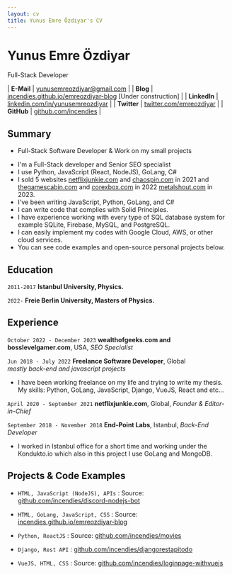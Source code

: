 ```yaml
---
layout: cv
title: Yunus Emre Özdiyar's CV
---
```


# Yunus Emre Özdiyar
Full-Stack Developer 

| __E-Mail__   | [yunusemreozdiyar@gmail.com](mailto:yunusemreozdiyar@gmail.com)      | 
| __Blog__  | [incendies.github.io/emreozdiyar-blog](https://incendies.github.io/emreozdiyar-blog/)    [Under construction]    |
| __LinkedIn__ | [linkedin.com/in/yunusemreozdiyar](https://linkedin.com/in/yunusemreozdiyar) |
| __Twitter__  | [twitter.com/emreozdiyar](https://twitter.com/emreozdiyar)       |
| __GitHub__  | [github.com/incendies](https://github.com/incendies)         |

## Summary
* Full-Stack Software Developer & Work on my small projects 

- I'm a Full-Stack developer and Senior SEO specialist 
- I use Python, JavaScript (React, NodeJS), GoLang, C#
- I sold 5 websites [netflixjunkie.com](https://netflixjunkie.com) and [chaospin.com](https://chaospin.com) in 2021 and [thegamescabin.com](https://thegamescabin.com) and [corexbox.com](https://corexbox.com) in 2022 [metalshout.com](https://metalshout.com) in 2023. 
- I've been writing JavaScript, Python, GoLang, and C#
- I can write code that complies with Solid Principles.
- I have experience working with every type of SQL database system for example SQLite, Firebase, MySQL, and PostgreSQL.
- I can easily implement my codes with Google Cloud, AWS, or other cloud services. 
- You can see code examples and open-source personal projects below.

## Education

`2011-2017`
__Istanbul University, Physics.__


`2022-`
__Freie Berlin University, Masters of Physics.__

## Experience

`October 2022 - December 2023`
__wealthofgeeks.com and bosslevelgamer.com__, USA, 
_SEO Specialist_

`Jun 2018 - July 2022`
__Freelance Software Developer__, Global  
_mostly back-end and javascript projects_

- I have been working freelance on my life and trying to write my thesis. My skills: Python, GoLang, JavaScript, Django, VueJS, React and etc...

`April 2020 - September 2021`
__netflixjunkie.com__, Global, 
_Founder & Editor-in-Chief_


`September 2018 - November 2018`
__End-Point Labs__, Istanbul,
_Back-End Developer_

- I worked in Istanbul office for a short time and working under the Kondukto.io which also in this project I use GoLang and MongoDB.


## Projects & Code Examples

- `HTML, JavaScript (NodeJS), APIs` : 
   Source: [github.com/incendies/discord-nodejs-bot]((https://github.com/incendies/discord-nodejs-bot))
  
- `HTML, GoLang, JavaScript, CSS` : 
   Source: [incendies.github.io/emreozdiyar-blog](https://incendies.github.io/emreozdiyar-blog/)

- `Python, ReactJS` : 
   Source: [github.com/incendies/movies](https://github.com/incendies/movies)

- `Django, Rest API` : [github.com/incendies/djangorestapitodo](https://github.com/incendies/djangorestapitodo)

- `VueJS, HTML, CSS` :
  Source: [github.com/incendies/loginpage-withvuejs](https://github.com/incendies/loginpage-withvuejs)
